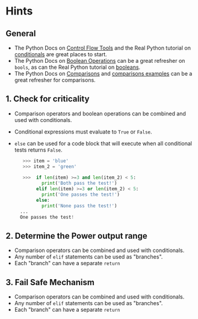 # Hints

## General

- The Python Docs on [Control Flow Tools][control flow tools] and the Real Python tutorial on [conditionals][real python conditionals] are great places to start.
- The Python Docs on [Boolean Operations][boolean operations] can be a great refresher on `bools`, as can the Real Python tutorial on [booleans][python booleans].
- The Python Docs on [Comparisons][comparisons] and [comparisons examples][python comparisons examples] can be a great refresher for comparisons.

## 1. Check for criticality

- Comparison operators and boolean operations can be combined and used with conditionals.
- Conditional expressions must evaluate to `True` or `False`.
- `else` can be used for a code block that will execute when all conditional tests returns `False`.

  ```python
     >>> item = 'blue'
     >>> item_2 = 'green'
     
     >>>  if len(item) >=3 and len(item_2) < 5:
            print('Both pass the test!')
          elif len(item) >=3 or len(item_2) < 5:
            print('One passes the test!')
          else:
            print('None pass the test!')
    ...
    One passes the test!
  ```

## 2. Determine the Power output range

- Comparison operators can be combined and used with conditionals.
- Any number of `elif` statements can be used as "branches".
- Each "branch" can have a separate `return`

## 3. Fail Safe Mechanism

- Comparison operators can be combined and used with conditionals.
- Any number of `elif` statements can be used as "branches".
- Each "branch" can have a separate `return`


[python comparisons examples]: https://www.tutorialspoint.com/python/comparison_operators_example.htm
[boolean operations]: https://docs.python.org/3/library/stdtypes.html#boolean-operations-and-or-not
[comparisons]: https://docs.python.org/3/library/stdtypes.html#comparisons
[python booleans]: https://realpython.com/python-boolean/
[real python conditionals]: https://realpython.com/python-conditional-statements/
[control flow tools]: https://docs.python.org/3/tutorial/controlflow.html

